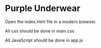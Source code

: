 Purple Underwear
============
Open the index.html file in a modern browser.

All css should be done in main.css

All JavaScript should be done in app.js
